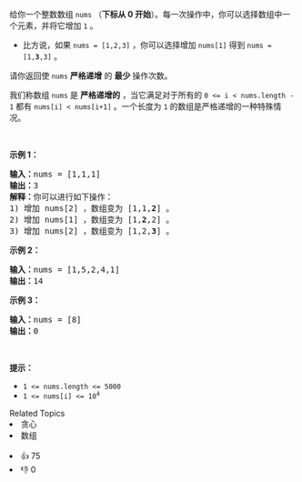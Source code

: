 <p>给你一个整数数组&nbsp;<code>nums</code>&nbsp;（<strong>下标从 0 开始</strong>）。每一次操作中，你可以选择数组中一个元素，并将它增加&nbsp;<code>1</code>&nbsp;。</p>

<ul> 
 <li>比方说，如果&nbsp;<code>nums = [1,2,3]</code>&nbsp;，你可以选择增加&nbsp;<code>nums[1]</code>&nbsp;得到&nbsp;<code>nums = [1,<b>3</b>,3]</code>&nbsp;。</li> 
</ul>

<p>请你返回使 <code>nums</code>&nbsp;<strong>严格递增</strong>&nbsp;的 <strong>最少</strong>&nbsp;操作次数。</p>

<p>我们称数组&nbsp;<code>nums</code>&nbsp;是 <strong>严格递增的</strong>&nbsp;，当它满足对于所有的&nbsp;<code>0 &lt;= i &lt; nums.length - 1</code>&nbsp;都有&nbsp;<code>nums[i] &lt; nums[i+1]</code>&nbsp;。一个长度为 <code>1</code>&nbsp;的数组是严格递增的一种特殊情况。</p>

<p>&nbsp;</p>

<p><strong>示例 1：</strong></p>

<pre><b>输入：</b>nums = [1,1,1]
<b>输出：</b>3
<b>解释：</b>你可以进行如下操作：
1) 增加 nums[2] ，数组变为 [1,1,<strong>2</strong>] 。
2) 增加 nums[1] ，数组变为 [1,<strong>2</strong>,2] 。
3) 增加 nums[2] ，数组变为 [1,2,<strong>3</strong>] 。
</pre>

<p><strong>示例 2：</strong></p>

<pre><b>输入：</b>nums = [1,5,2,4,1]
<b>输出：</b>14
</pre>

<p><strong>示例 3：</strong></p>

<pre><b>输入：</b>nums = [8]
<b>输出：</b>0
</pre>

<p>&nbsp;</p>

<p><strong>提示：</strong></p>

<ul> 
 <li><code>1 &lt;= nums.length &lt;= 5000</code></li> 
 <li><code>1 &lt;= nums[i] &lt;= 10<sup>4</sup></code></li> 
</ul>

<div><div>Related Topics</div><div><li>贪心</li><li>数组</li></div></div><br><div><li>👍 75</li><li>👎 0</li></div>